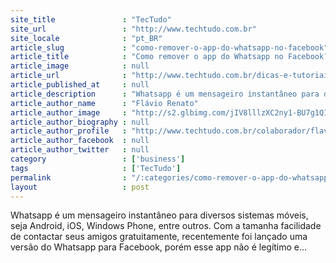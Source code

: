 ```yaml
---
site_title               : "TecTudo"
site_url                 : "http://www.techtudo.com.br"
site_locale              : "pt_BR"
article_slug             : "como-remover-o-app-do-whatsapp-no-facebook"
article_title            : "Como remover o app do Whatsapp no Facebook?"
article_image            : null
article_url              : "http://www.techtudo.com.br/dicas-e-tutoriais/noticia/2012/08/como-remover-o-app-do-whatsapp-no-facebook.html"
article_published_at     : null
article_description      : "Whatsapp é um mensageiro instantâneo para diversos sistemas móveis, seja Android, iOS, Windows Phone, entre outros. Com a tamanha facilidade de contactar seus amigos gratuitamente, recentemente foi lançado uma versão do Whatsapp para Facebook, porém esse app não é legítimo e..."
article_author_name      : "Flávio Renato"
article_author_image     : "http://s2.glbimg.com/jIV8lllzXC2ny1-BU7g1Q1InxHY=/30x30/s2.glbimg.com/IgueH0l9vyiWZCRhpd2wrGwvWsM=/0x78:467x546/140x140/s.glbimg.com/po/tt2/f/original/2015/07/15/flavio-renato.png"
article_author_biography : null
article_author_profile   : "http://www.techtudo.com.br/colaborador/flavio-renato.html"
article_author_facebook  : null
article_author_twitter   : null
category                 : ['business']
tags                     : ['TecTudo']
permalink                : "/:categories/como-remover-o-app-do-whatsapp-no-facebook/"
layout                   : post
---
```


Whatsapp é um mensageiro instantâneo para diversos sistemas móveis, seja Android, iOS, Windows Phone, entre outros. Com a tamanha facilidade de contactar seus amigos gratuitamente, recentemente foi lançado uma versão do Whatsapp para Facebook, porém esse app não é legítimo e...

